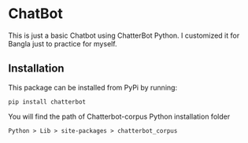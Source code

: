 # ChatBot
This is just a basic Chatbot using ChatterBot Python. I customized it for Bangla just to practice for myself.


## Installation
This package can be installed from PyPi by running:

```
pip install chatterbot
```
You will find the path of Chatterbot-corpus 
Python installation folder
```
Python > Lib > site-packages > chatterbot_corpus
```

